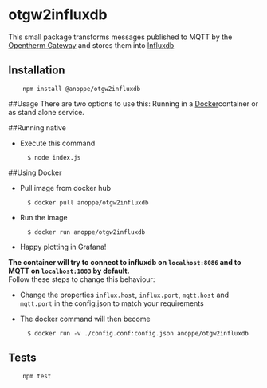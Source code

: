 # otgw2influxdb

This small package transforms messages published to MQTT by the [Opentherm Gateway](http://otgw.tclcode.com/) and stores them into [Influxdb](https://www.influxdata.com/time-series-platform/influxdb/)

## Installation

        npm install @anoppe/otgw2influxdb
  

##Usage
There are two options to use this: Running in a [Docker](http://docker.io)container or as stand alone service.

##Running native
- Execute this command

        $ node index.js
##Using Docker
- Pull image from docker hub

        $ docker pull anoppe/otgw2influxdb
- Run the image 

        $ docker run anoppe/otgw2influxdb        
- Happy plotting in Grafana!

**The container will try to connect to influxdb on `localhost:8086` and to MQTT on `localhost:1883` by default.**\
Follow these steps to change this behaviour:
- Change the properties `influx.host`, `influx.port`, `mqtt.host` and `mqtt.port` in the config.json to match your requirements 
- The docker command will then become
        
        $ docker run -v ./config.conf:config.json anoppe/otgw2influxdb


## Tests
        npm test
        


 
